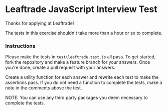 # Leaftrade JavaScript Interview Test

Thanks for applying at Leaftrade!

The tests in this exercise shouldn't take more than a hour or so to complete.

### Instructions

Please make the tests in `test\leaftrade.test.js` all pass. To get started, fork the repository and make a feature branch for your answers. Once you're done, create a pull request with your answers.

Create a utility function for each answer and rewrite each test to make the assertions pass. If you do not need a function to complete the tests, make a note in the comments above the test.

NOTE: You can use any third party packages you deem necessary to complete the tests.
